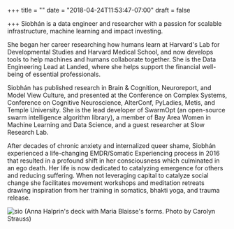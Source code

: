+++
title = ""
date = "2018-04-24T11:53:47-07:00"
draft = false

+++
Siobhán is a data engineer and researcher with a passion for 
scalable infrastructure, machine learning and impact investing.

She began her career researching how humans learn at Harvard's Lab for
Developmental Studies and Harvard Medical School, and now develops tools
to help machines and humans collaborate together. She is the Data Engineering Lead 
at Landed, where she helps support the financial well-being of essential professionals.

Siobhán has published research in Brain & Cognition, Neuroreport, and
Model View Culture, and presented at the Conference on Complex Systems,
Conference on Cognitive Neuroscience, AlterConf, PyLadies, Metis, and
Temple University. She is the lead developer of SwarmOpt (an open-source swarm 
intelligence algorithm library), a member of Bay Area Women in Machine Learning
and Data Science, and a guest researcher at Slow Research Lab.

After decades of chronic anxiety and internalized queer shame, Siobhán experienced
a life-changing EMDR/Somatic Experiencing process in 2016 that resulted in a profound
shift in her consciousness which culminated in an ego death. Her life is now dedicated 
to catalyzing emergence for others and reducing suffering. When not leveraging capital 
to catalyze social change she facilitates movement workshops and meditation retreats 
drawing inspiration from her training in somatics, bhakti yoga, and trauma release.

![sio](skc_blaisse.jpg)
(Anna Halprin's deck with Maria Blaisse's forms. Photo by Carolyn Strauss)
